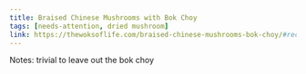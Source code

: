```yaml
---
title: Braised Chinese Mushrooms with Bok Choy
tags: [needs-attention, dried mushroom]
link: https://thewoksoflife.com/braised-chinese-mushrooms-bok-choy/#recipe
---
```

Notes: trivial to leave out the bok choy

